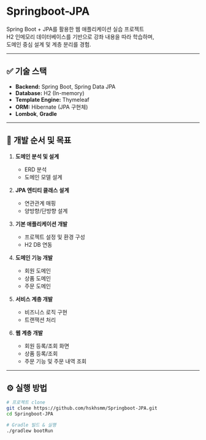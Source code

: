 # Springboot-JPA

Spring Boot + JPA를 활용한 웹 애플리케이션 실습 프로젝트  
H2 인메모리 데이터베이스를 기반으로 강좌 내용을 따라 학습하며,  
도메인 중심 설계 및 계층 분리를 경험.

---

## ✅ 기술 스택

- **Backend:** Spring Boot, Spring Data JPA
- **Database:** H2 (In-memory)
- **Template Engine:** Thymeleaf
- **ORM:** Hibernate (JPA 구현체)
- **Lombok**, **Gradle**


---

## 🧱 개발 순서 및 목표

1. **도메인 분석 및 설계**
   - ERD 분석
   - 도메인 모델 설계

2. **JPA 엔티티 클래스 설계**
   - 연관관계 매핑
   - 양방향/단방향 설계

3. **기본 애플리케이션 개발**
   - 프로젝트 설정 및 환경 구성
   - H2 DB 연동

4. **도메인 기능 개발**
   - 회원 도메인
   - 상품 도메인
   - 주문 도메인

5. **서비스 계층 개발**
   - 비즈니스 로직 구현
   - 트랜잭션 처리

6. **웹 계층 개발**
   - 회원 등록/조회 화면
   - 상품 등록/조회
   - 주문 기능 및 주문 내역 조회

---


## ⚙️ 실행 방법

```bash
# 프로젝트 clone
git clone https://github.com/hskhsmm/Springboot-JPA.git
cd Springboot-JPA

# Gradle 빌드 & 실행
./gradlew bootRun
